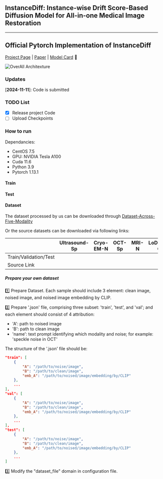 ## InstanceDiff: Instance-wise Drift Score-Based Diffusion Model for All-in-one Medical Image Restoration

---

Official Pytorch Implementation of InstanceDiff
---

[Project Page](https://github.com/zyc-123/InstanceDiff) | [Paper](https://services.arxiv.org/html/submission/5991491/view) | [Model Card]() :hugs:

![OverAll Architexture]()

### Updates

[**2024-11-11**]: Code is submitted

### TODO List

- [x] Release project Code
- [ ] Upload Checkpoints

### How to run

Dependancies:

 - CentOS 7.5
 - GPU: NVIDIA Tesla A100
 - Cuda 11.6
 - Python 3.9
 - Pytorch 1.13.1

#### Train

#### Test

#### Dataset

The dataset processed by us can be downloaded through [Dataset-Across-Five-Modality]()

Or the source datasets can be downloaded via following links:

|                       | Ultrasound-Sp | Cryo-EM-N | OCT-Sp | MRI-N | LoDoPaB-CT |
| --------------------- | ------------- | --------- | ------ | ----- | ---------- |
| Train/Validation/Test |               |           |        |       |            |
| Source Link           |               |           |        |       |            |



##### Prepare your own dataset

:one: Prepare Dataset. Each sample should include 3 element: clean image, noised image, and noised image embedding by CLIP.

:two: Prepare '.json' file, comprising three subset: 'train', 'test', and 'val'; and each element should consist of 4 attribution: 

- 'A': path to noised image
- 'B': path to clean image
- 'name': text prompt identifying which modality and noise; for example: 'speckle noise in OCT'

The structure of the '.json' file should be:

```json
"train": [
	{
		"A": "/path/to/noise/image",
		"B": "/path/to/clean/image",
		"emb_A": "/path/to/noised/image/embedding/by/CLIP"
	},
	...
],
"val": [
	{
		"A": "/path/to/noise/image",
		"B": "/path/to/clean/image",
		"emb_A": "/path/to/noised/image/embedding/by/CLIP"
	},
	...
],
"test": [
	{
		"A": "/path/to/noise/image",
		"B": "/path/to/clean/image",
		"emb_A": "/path/to/noised/image/embedding/by/CLIP"
	},
	...
]
```

:three: Modify the "dataset_file" domain in configuration file.

 
